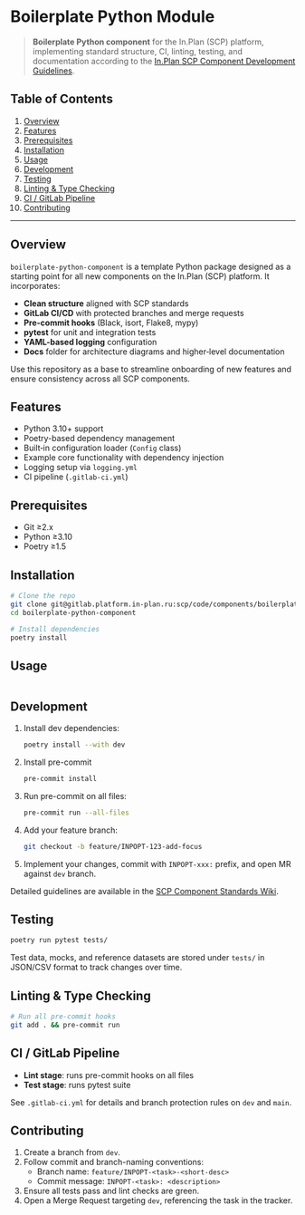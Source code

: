 # Boilerplate Python Module

> **Boilerplate Python component** for the In.Plan (SCP) platform, implementing standard structure, CI, linting, testing, and documentation according to the [In.Plan SCP Component Development Guidelines](https://wiki.yandex.ru/scp/team/standarty-razrabotki-komponentov/).

## Table of Contents

1. [Overview](#overview)
2. [Features](#features)
3. [Prerequisites](#prerequisites)
4. [Installation](#installation)
5. [Usage](#usage)
6. [Development](#development)
7. [Testing](#testing)
8. [Linting & Type Checking](#linting--type-checking)
9. [CI / GitLab Pipeline](#ci--gitlab-pipeline)
10. [Contributing](#contributing)

---

## Overview

`boilerplate-python-component` is a template Python package designed as a starting point for all new components on the In.Plan (SCP) platform. It incorporates:

- **Clean structure** aligned with SCP standards
- **GitLab CI/CD** with protected branches and merge requests
- **Pre-commit hooks** (Black, isort, Flake8, mypy)
- **pytest** for unit and integration tests
- **YAML-based logging** configuration
- **Docs** folder for architecture diagrams and higher‑level documentation

Use this repository as a base to streamline onboarding of new features and ensure consistency across all SCP components.

## Features

- Python 3.10+ support
- Poetry-based dependency management
- Built‑in configuration loader (`Config` class)
- Example core functionality with dependency injection
- Logging setup via `logging.yml`
- CI pipeline (`.gitlab-ci.yml`)

## Prerequisites

- Git ≥2.x
- Python ≥3.10
- Poetry ≥1.5

## Installation

```bash
# Clone the repo
git clone git@gitlab.platform.in-plan.ru:scp/code/components/boilerplate-python-component.git
cd boilerplate-python-component

# Install dependencies
poetry install
```

## Usage

```python

```

## Development

1. Install dev dependencies:
   ```bash
   poetry install --with dev
   ```
2. Install pre-commit
   ```bash
   pre-commit install
   ```
3. Run pre-commit on all files:
   ```bash
   pre-commit run --all-files
   ```
4. Add your feature branch:
   ```bash
   git checkout -b feature/INPOPT-123-add-focus
   ```
5. Implement your changes, commit with `INPOPT-xxx:` prefix, and open MR against `dev` branch.

Detailed guidelines are available in the [SCP Component Standards Wiki](https://wiki.yandex.ru/scp/team/standarty-razrabotki-komponentov/).

## Testing

```bash
poetry run pytest tests/
```

Test data, mocks, and reference datasets are stored under `tests/` in JSON/CSV format to track changes over time.

## Linting & Type Checking
```bash
# Run all pre-commit hooks
git add . && pre-commit run
```

## CI / GitLab Pipeline

- **Lint stage**: runs pre-commit hooks on all files
- **Test stage**: runs pytest suite

See `.gitlab-ci.yml` for details and branch protection rules on `dev` and `main`.

## Contributing

1. Create a branch from `dev`.
2. Follow commit and branch-naming conventions:
   - Branch name: `feature/INPOPT-<task>-<short-desc>`
   - Commit message: `INPOPT-<task>: <description>`
3. Ensure all tests pass and lint checks are green.
4. Open a Merge Request targeting `dev`, referencing the task in the tracker.
